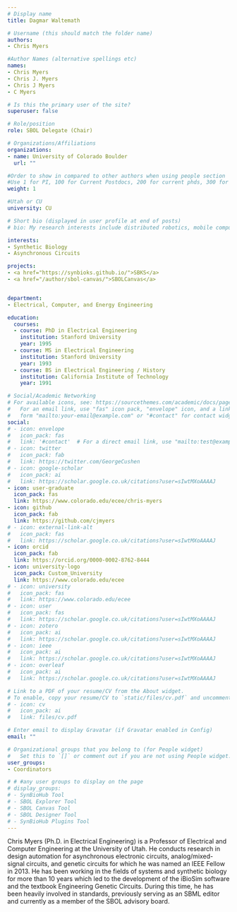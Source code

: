 ```yaml
---
# Display name
title: Dagmar Waltemath

# Username (this should match the folder name)
authors:
- Chris Myers

#Author Names (alternative spellings etc)
names:
- Chris Myers
- Chris J. Myers
- Chris J Myers
- C Myers

# Is this the primary user of the site?
superuser: false

# Role/position
role: SBOL Delegate (Chair)

# Organizations/Affiliations
organizations:
- name: University of Colorado Boulder
  url: ""

#Order to show in compared to other authors when using people section
#Use 1 for PI, 100 for Current Postdocs, 200 for current phds, 300 for current masters, 400 for current undergrads, 800 for alum postdocs, 810 for alum phds, 820 for alum masters, and 830 for alum undergrads, 900 for tools, 1000 for projects, 900 for tools, 1000 for projects
weight: 1

#Utah or CU
university: CU

# Short bio (displayed in user profile at end of posts)
# bio: My research interests include distributed robotics, mobile computing and programmable matter.

interests:
- Synthetic Biology
- Asynchronous Circuits

projects:
- <a href="https://synbioks.github.io/">SBKS</a>
- <a href="/author/sbol-canvas/">SBOLCanvas</a>


department:
- Electrical, Computer, and Energy Engineering

education:
  courses:
  - course: PhD in Electrical Engineering
    institution: Stanford University
    year: 1995
  - course: MS in Electrical Engineering
    institution: Stanford University
    year: 1993
  - course: BS in Electrical Engineering / History
    institution: California Institute of Technology
    year: 1991

# Social/Academic Networking
# For available icons, see: https://sourcethemes.com/academic/docs/page-builder/#icons
#   For an email link, use "fas" icon pack, "envelope" icon, and a link in the
#   form "mailto:your-email@example.com" or "#contact" for contact widget.
social:
# - icon: envelope
#   icon_pack: fas
#   link: '#contact'  # For a direct email link, use "mailto:test@example.org".
# - icon: twitter
#   icon_pack: fab
#   link: https://twitter.com/GeorgeCushen
# - icon: google-scholar
#   icon_pack: ai
#   link: https://scholar.google.co.uk/citations?user=sIwtMXoAAAAJ
- icon: user-graduate
  icon_pack: fas
  link: https://www.colorado.edu/ecee/chris-myers
- icon: github
  icon_pack: fab
  link: https://github.com/cjmyers
# - icon: external-link-alt
#   icon_pack: fas
#   link: https://scholar.google.co.uk/citations?user=sIwtMXoAAAAJ
- icon: orcid
  icon_pack: fab
  link: https://orcid.org/0000-0002-8762-8444
- icon: university-logo
  icon_pack: Custom_University
  link: https://www.colorado.edu/ecee
# - icon: university
#   icon_pack: fas
#   link: https://www.colorado.edu/ecee
# - icon: user
#   icon_pack: fas
#   link: https://scholar.google.co.uk/citations?user=sIwtMXoAAAAJ
# - icon: zotero
#   icon_pack: ai
#   link: https://scholar.google.co.uk/citations?user=sIwtMXoAAAAJ
# - icon: ieee
#   icon_pack: ai
#   link: https://scholar.google.co.uk/citations?user=sIwtMXoAAAAJ
# - icon: overleaf
#   icon_pack: ai
#   link: https://scholar.google.co.uk/citations?user=sIwtMXoAAAAJ

# Link to a PDF of your resume/CV from the About widget.
# To enable, copy your resume/CV to `static/files/cv.pdf` and uncomment the lines below.
# - icon: cv
#   icon_pack: ai
#   link: files/cv.pdf

# Enter email to display Gravatar (if Gravatar enabled in Config)
email: ""

# Organizational groups that you belong to (for People widget)
#   Set this to `[]` or comment out if you are not using People widget.
user_groups:
- Coordinators

# # #any user groups to display on the page
# display_groups:
# - SynBioHub Tool
# - SBOL Explorer Tool
# - SBOL Canvas Tool
# - SBOL Designer Tool
# - SynBioHub Plugins Tool
---
```


Chris Myers (Ph.D. in Electrical Engineering) is a Professor of Electrical and Computer Engineering at the University of Utah. He conducts research in design automation for asynchronous electronic circuits, analog/mixed-signal circuits, and genetic circuits for which he was named an IEEE Fellow in 2013. He has been working in the fields of systems and synthetic biology for more than 10 years which led to the development of the iBioSim software and the textbook Engineering Genetic Circuits. During this time, he has been heavily involved in standards, previously serving as an SBML editor and currently as a member of the SBOL advisory board. 
